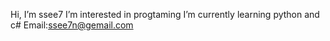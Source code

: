 Hi, I’m ssee7
I’m interested in progtaming
I’m currently learning python and c#
Email:ssee7n@gemail.com
